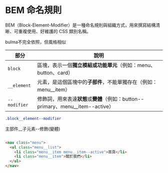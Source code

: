 # BEM 命名規則

BEM（Block-Element-Modifier）是一種命名規則與組織方式，用來撰寫結構清晰、可重複使用、好維護的 CSS 類別名稱。

bulma不完全依照，但風格相似

| 部分           | 說明                                                             |
| ------------ | -------------------------------------------------------------- |
| `block`      | 區塊，表示一個**獨立模組或功能單元**（例如：menu、button、card）                      |
| `__element`  | 元素，是這個區塊中的**子部件**，不能單獨存在（例如：menu\_\_item）                      |
| `--modifier` | 修飾詞，用來表達**狀態**或**變體**（例如：button--primary、menu\_\_item--active） |


```css
.block__element--modifier
```
主部件__子元素--修飾(變體)

```html

<nav class="menu">
  <ul class="menu__list">
    <li class="menu__item menu__item--active">首頁</li>
    <li class="menu__item">關於我們</li>
  </ul>
</nav>
```